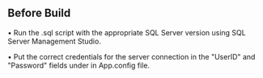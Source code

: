 ## Before Build

• Run the .sql script with the appropriate SQL Server version using SQL Server Management Studio.

• Put the correct credentials for the server connection in the "UserID" and "Password" fields under <appSettings> in App.config file.
